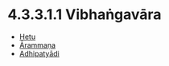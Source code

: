 

# 4.3.3.1.1 Vibhaṅgavāra

* [Hetu](4.3.3.1.1/Hetu.md)
* [Ārammaṇa](4.3.3.1.1/Arammana.md)
* [Adhipatyādi](4.3.3.1.1/Adhipatyadi.md)



